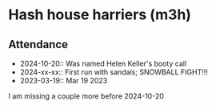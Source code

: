 # Hash house harriers (m3h)

## Attendance

- 2024-10-20:: Was named Helen Keller's booty call
- 2024-xx-xx:: First run with sandals; SNOWBALL FIGHT!!!
- 2023-03-19:: Mar 19 2023

I am missing a couple more before 2024-10-20